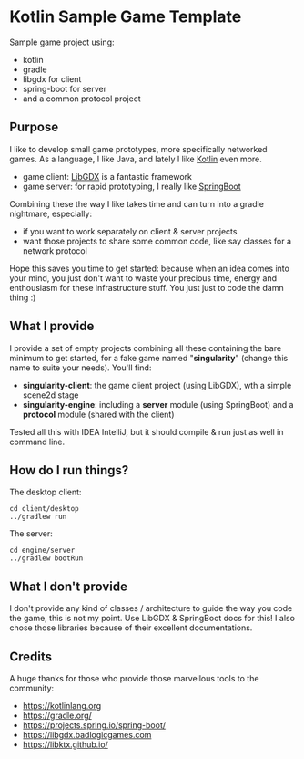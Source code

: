 # Kotlin Sample Game Template
Sample game project using:
* kotlin
* gradle
* libgdx for client
* spring-boot for server
* and a common protocol project

## Purpose
I like to develop small game prototypes, more specifically networked games. As a language, I like Java, and lately I like [Kotlin](https://kotlinlang.org) even more.
* game client: [LibGDX](https://libgdx.badlogicgames.com) is a fantastic framework
* game server: for rapid prototyping, I really like [SpringBoot](https://projects.spring.io/spring-boot)

Combining these the way I like takes time and can turn into a gradle nightmare, especially:
* if you want to work separately on client & server projects
* want those projects to share some common code, like say classes for a network protocol

Hope this saves you time to get started: because when an idea comes into your mind, you just don't want to waste your precious time, energy and enthousiasm for these infrastructure stuff. You just just to code the damn thing :)

## What I provide

I provide a set of empty projects combining all these containing the bare minimum to get started, for a fake game named "**singularity**" (change this name to suite your needs). You'll find:
* **singularity-client**: the game client project (using LibGDX), wth a simple scene2d stage
* **singularity-engine**: including a **server** module (using SpringBoot) and a **protocol** module (shared with the client)

Tested all this with IDEA IntelliJ, but it should compile & run just as well in command line.

## How do I run things?

The desktop client:
```shell
cd client/desktop
../gradlew run
```

The server:
```shell
cd engine/server
../gradlew bootRun
```

## What I don't provide

I don't provide any kind of classes / architecture to guide the way you code the game, this is not my point. Use LibGDX & SpringBoot docs for this! I also chose those libraries because of their excellent documentations.

## Credits

A huge thanks for those who provide those marvellous tools to the community:
* https://kotlinlang.org
* https://gradle.org/
* https://projects.spring.io/spring-boot/
* https://libgdx.badlogicgames.com
* https://libktx.github.io/
